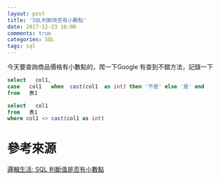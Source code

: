 ```yaml
---
layout: post
title: 'SQL判斷快否有小數點'
date: 2017-12-23 16:00
comments: true
categories: SQL
tags: sql
---
```

今天要查詢商品價格有小數點的，爬一下Google
有查到不錯方法，記錄一下

<!--more-->


```sql
select   col1,
case   col1   when  cast(col1  as int) then '不是' else '是' end
from   表1
```

```sql
select   col1
from   表1
where col1 <> cast(col1 as int)
```

# 參考來源
[邏輯生活: SQL 判斷值是否有小數點](http://wushinetlife.blogspot.com/2012/02/sql_3749.html)